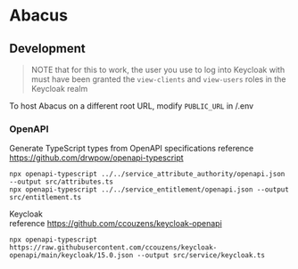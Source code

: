 # Abacus

## Development

> NOTE that for this to work, the user you use to log into Keycloak with
> must have been granted the `view-clients` and `view-users` roles in the Keycloak realm

To host Abacus on a different root URL, modify `PUBLIC_URL` in <projectroot>/.env

### OpenAPI

Generate TypeScript types from OpenAPI specifications
reference https://github.com/drwpow/openapi-typescript

```shell
npx openapi-typescript ../../service_attribute_authority/openapi.json --output src/attributes.ts
npx openapi-typescript ../../service_entitlement/openapi.json --output src/entitlement.ts
```

Keycloak  
reference https://github.com/ccouzens/keycloak-openapi

```shell
npx openapi-typescript https://raw.githubusercontent.com/ccouzens/keycloak-openapi/main/keycloak/15.0.json --output src/service/keycloak.ts
```
